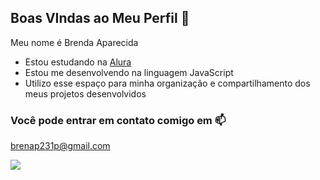 ## Boas VIndas ao Meu Perfil 🦋

Meu nome é Brenda Aparecida

- Estou estudando na [Alura](https://www.alura.com.br)
- Estou me desenvolvendo na linguagem JavaScript
- Utilizo esse espaço para minha organização e compartilhamento dos meus projetos desenvolvidos

### Você pode entrar em contato comigo em 📫

brenap231p@gmail.com

![](https://media.tenor.com/GrmuOpvye74AAAAM/bts-tattoo.gif)
